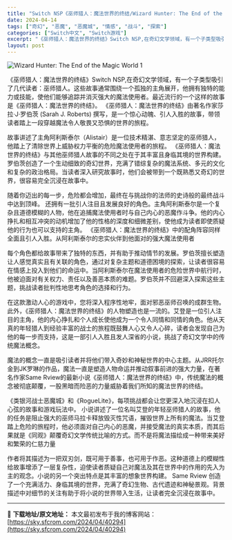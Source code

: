 ```yaml
---
title: "Switch NSP《巫师猎人：魔法世界的终结/Wizard Hunter: The End of the Magic World》英文 401M"
date: 2024-04-14
tags: ["奇幻", "恶魔", "恶魔城", "情感", "战斗", "探索"]
categories: ["Switch中文", "Switch游戏"]
excerpt: "《巫师猎人：魔法世界的终结》Switch NSP,在奇幻文学领域，有一个子类型吸引了几代读者：巫师猎人。这些故事通常围绕一个孤独的主角展开，他拥有独特的能力或技能，使他们能够追踪并消灭强大的魔法使用者。最近流行的一个这样的故事是《巫师猎人：魔法世界的终结》。 《巫师猎人：魔法世界的终结》由著名作家莎&hellip;"
layout: post
---
```


<img class="aligncenter" src="https://sky.sfcrom.com/wp-content/uploads/2024/04/20240414173000-464bb.jpeg" alt="Wizard Hunter: The End of the Magic World 1" />

《巫师猎人：魔法世界的终结》Switch NSP,在奇幻文学领域，有一个子类型吸引了几代读者：巫师猎人。这些故事通常围绕一个孤独的主角展开，他拥有独特的能力或技能，使他们能够追踪并消灭强大的魔法使用者。最近流行的一个这样的故事是《巫师猎人：魔法世界的终结》。 《巫师猎人：魔法世界的终结》由著名作家莎拉·J·罗伯茨 (Sarah J. Roberts) 撰写，是一个惊心动魄、引人入胜的故事，带领读者踏上一段穿越魔法令人敬畏又恐惧的世界的旅程。

故事讲述了主角阿利斯泰尔（Alistair）是一位技术精湛、意志坚定的巫师猎人，他踏上了清除世界上威胁权力平衡的危险魔法使用者的旅程。 《巫师猎人：魔法世界的终结》与其他巫师猎人故事的不同之处在于其丰富且身临其境的世界构建。罗伯茨创造了一个生动细致的奇幻世界，充满了错综复杂的魔法系统、多元的文化和复杂的政治格局。当读者深入研究故事时，他们会被带到一个既熟悉又奇幻的世界，很容易完全沉浸在故事中。

随着你迈出的每一步，危险都会增加，最终在与挑战你的法师的史诗般的最终战斗中达到顶峰。
还拥有一批引人注目且发展良好的角色。主角阿利斯泰尔是一个复杂且道德模糊的人物，他在追捕魔法使用者时与自己内心的恶魔作斗争。他的内心挣扎和相互冲突的动机增加了他的性格的深度和细微差别，使他成为读者即使质疑他的行为也可以支持的主角。 《巫师猎人：魔法世界的终结》中的配角阵容同样全面且引人入胜。从阿利斯泰尔的忠实伙伴到他面对的强大魔法使用者

每个角色都给故事带来了独特的东西，并有助于推动情节的发展。罗伯茨擅长塑造让人感觉真实且有关联的角色，通过对复杂主题和道德困境的探索，让读者很容易在情感上投入到他们的命运中。当阿利斯泰尔在魔法使用者的危险世界中航行时，他被迫面对有关权力、责任以及善恶本质的难题。罗伯茨并不回避深入探索这些主题，挑战读者批判性地思考角色的选择和行为。

在这款激动人心的游戏中，您将深入程序性地牢，面对邪恶巫师召唤的成群生物。
此外，《巫师猎人：魔法世界的终结》的人物塑造也是一流的。艾登是一位引人注目的主角，他的内心挣扎和个人成长使他成为一个令人同情和同情的角色。他从天真的年轻猎人到经验丰富的战士的旅程既鼓舞人心又令人心碎，读者会发现自己为他的每一步而支持，这是一部引人入胜且发人深省的小说，挑战了奇幻文学中的传统魔法概念。

魔法的概念一直是吸引读者并将他们带入奇妙和神秘世界的中心主题。从JRR托尔金到JK罗琳的作品，魔法一直是塑造人物命运并推动叙事前进的强大力量，在著名作家Same Rview的最新小说《巫师猎人：魔法世界的终结》中，传统魔法的概念被彻底颠覆，一股黑暗而险恶的力量威胁着我们所知的魔法世界的终结。

《类银河战士恶魔城》和《RogueLite》，每项挑战都会让您更深入地沉浸在扣人心弦的故事和游戏玩法中。
小说讲述了一位名叫艾登的年轻巫师猎人的故事，他的任务是阻止强​​大的巫师马拉卡释放毁灭性咒语，摧毁世界上所有的魔法。当艾登踏上危险的旅程时，他必须面对自己内心的恶魔，并接受魔法的真实本质，而其后果就是《同观》颠覆奇幻文学传统比喻的方式。而不是将魔法描绘成一种带来美好和繁荣的仁慈力量

作者将其描述为一把双刃剑，既可用于善事，也可用于作恶。这种道德上的模糊性给故事增添了一层复杂性，迫使读者质疑自己对魔法及其在世界中的作用的先入为主的观念。小说的另一个突出特点是其丰富的想象世界构建。 Same Rview 创造了一个充满活力、身临其境的世界，充满了奇幻生物、古代遗迹和神秘景观。背景描述中对细节的关注有助于将小说的世界带入生活，让读者完全沉浸在故事中。

---
📖 **下载地址/原文地址：** 本文最初发布于我的博客网站：[https://sky.sfcrom.com/2024/04/40294](https://sky.sfcrom.com/2024/04/40294)
